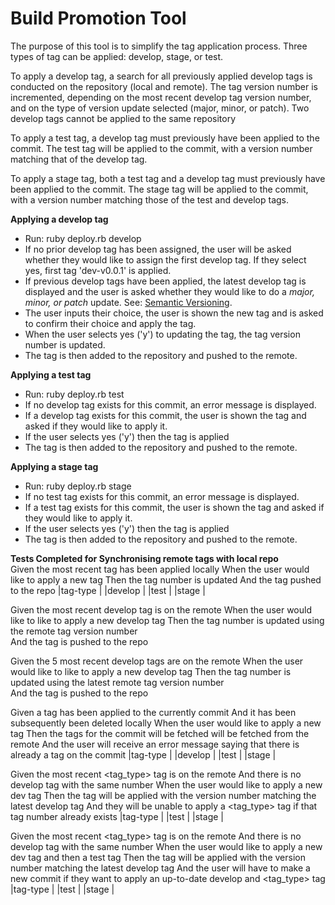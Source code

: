 # Build Promotion Tool

The purpose of this tool is to simplify the tag application process. Three types of tag can be applied: develop, stage, or test.

To apply a develop tag, a search for all previously applied develop tags is conducted on the repository (local and remote). The tag version number is incremented, depending on the most recent develop tag version number, and on the type of version update selected (major, minor, or patch).
Two develop tags cannot be applied to the same repository

To apply a test tag, a develop tag must previously have been applied to the commit. The test tag will be applied to the commit, with a version number matching that of the develop tag.

To apply a stage tag, both a test tag and a develop tag must previously have been applied to the commit. The stage tag will be applied to the commit, with a version number matching those of the test and develop tags.

__Applying a develop tag__
- Run: ruby deploy.rb develop
- If no prior develop tag has been assigned, the user will be asked whether they would like to assign the first develop tag. If they select yes, first tag 'dev-v0.0.1' is applied.
- If previous develop tags have been applied, the latest develop tag is displayed and the user is asked whether they would like to do a _major, minor, or patch_ update. See: [Semantic Versioning](http://semver.org).
- The user inputs their choice, the user is shown the new tag and is asked to confirm their choice and apply the tag.
- When the user selects yes ('y') to updating the tag, the tag version number is updated.
- The tag is then added to the repository and pushed to the remote.

__Applying a test tag__
- Run: ruby deploy.rb test
- If no develop tag exists for this commit, an error message is displayed.
- If a develop tag exists for this commit, the user is shown the tag and asked if they would like to apply it.
- If the user selects yes ('y') then the tag is applied
- The tag is then added to the repository and pushed to the remote.

__Applying a stage tag__
- Run: ruby deploy.rb stage
- If no test tag exists for this commit, an error message is displayed.
- If a test tag exists for this commit, the user is shown the tag and asked if they would like to apply it.
- If the user selects yes ('y') then the tag is applied
- The tag is then added to the repository and pushed to the remote.

__Tests Completed for Synchronising remote tags with local repo__  
Given the most recent tag has been applied locally
When the user would like to apply a new <tag-type> tag
Then the tag number is updated
And the tag pushed to the repo
  |tag-type |
  |develop  |
  |test     |
  |stage    |

Given the most recent develop tag is on the remote
When the user would like to like to apply a new develop tag
Then the tag number is updated using the remote tag version number  
And the tag is pushed to the repo

Given the 5 most recent develop tags are on the remote
When the user would like to like to apply a new develop tag
Then the tag number is updated using the latest remote tag version number  
And the tag is pushed to the repo

Given a <tag-type> tag has been applied to the currently commit
And it has been subsequently been deleted locally
When the user would like to apply a new <tag-type> tag
Then the tags for the commit will be fetched will be fetched from the remote
And the user will receive an error message saying that there is already a <tag-type> tag on the commit
  |tag-type |
  |develop  |
  |test     |
  |stage    |

Given the most recent <tag_type> tag is on the remote
And there is no develop tag with the same number
When the user would like to apply a new dev tag
Then the tag will be applied with the version number matching the latest develop tag
And they will be unable to apply a <tag_type> tag if that tag number already exists
  |tag-type |
  |test     |
  |stage    |

Given the most recent <tag_type> tag is on the remote
And there is no develop tag with the same number
When the user would like to apply a new dev tag and then a test tag
Then the tag will be applied with the version number matching the latest develop tag
And the user will have to make a new commit if they want to apply an up-to-date develop and <tag_type> tag
  |tag-type |
  |test     |
  |stage    |
